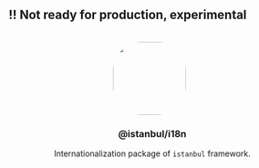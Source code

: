 
## !! Not ready for production, experimental

<p align="center">
<br>
<img src="https://avatars.githubusercontent.com/u/76786120?v=4" width="128" height="128" style="border-radius: 50px; margin-right: 10px;" />
</p>
<h3 align="center">@istanbul/i18n</h3>
<p align="center">
  Internationalization package of <code>istanbul</code> framework. 
</p>